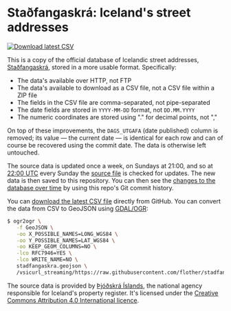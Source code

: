# Staðfangaskrá: Iceland's street addresses

[![Download latest CSV](https://img.shields.io/badge/CSV-Download-brightgreen.svg)](https://raw.githubusercontent.com/flother/stadfangaskra/master/stadfangaskra.csv)

This is a copy of the official database of Icelandic street addresses, [Staðfangaskrá](https://opingogn.is/dataset/stadfangaskra), stored in a more usable format. Specifically:

- The data's available over HTTP, not FTP
- The data's available to download as a CSV file, not a CSV file within a ZIP file
- The fields in the CSV file are comma-separated, not pipe-separated
- The date fields are stored in `YYYY-MM-DD` format, not `DD.MM.YYYY`
- The numeric coordinates are stored using "." for decimal points, not ","

On top of these improvements, the `DAGS_UTGAFA` (date published) column is removed; its value — the current date — is identical for each row and can of course be recovered using the commit date. The data is otherwise left untouched.

The source data is updated once a week, on Sundays at 21:00, and so at [22:00 UTC](https://time.is/2200_UTC) every Sunday the [source file](ftp://ftp.skra.is/skra/STADFANG.dsv.zip) is checked for updates. The new data is then saved to this repository. You can then see the [changes to the database over time](https://github.com/flother/stadfangaskra/commits/master/stadfangaskra.csv) by using this repo's Git commit history.

You can [download the latest CSV file](https://raw.githubusercontent.com/flother/stadfangaskra/master/stadfangaskra.csv) directly from GitHub. You can convert the data from CSV to GeoJSON using [GDAL/OGR](https://www.gdal.org/):

```sh
$ ogr2ogr \
   -f GeoJSON \
   -oo X_POSSIBLE_NAMES=LONG_WGS84 \
   -oo Y_POSSIBLE_NAMES=LAT_WGS84 \
   -oo KEEP_GEOM_COLUMNS=NO \
   -lco RFC7946=YES \
   -lco WRITE_NAME=NO \
   stadfangaskra.geojson \
   /vsicurl_streaming/https://raw.githubusercontent.com/flother/stadfangaskra/master/stadfangaskra.csv
```

The source data is provided by [Þjóðskrá Íslands](https://www.skra.is/), the national agency responsible for Iceland's property register. It's licensed under the [Creative Commons Attribution 4.0 International licence](https://creativecommons.org/licenses/by/4.0/).
